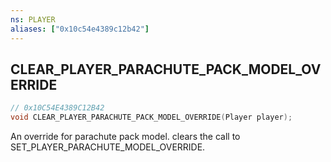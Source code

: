 ```yaml
---
ns: PLAYER
aliases: ["0x10c54e4389c12b42"]
---
```

## CLEAR_PLAYER_PARACHUTE_PACK_MODEL_OVERRIDE

```c
// 0x10C54E4389C12B42
void CLEAR_PLAYER_PARACHUTE_PACK_MODEL_OVERRIDE(Player player);
```

An override for parachute pack model. clears the call to SET_PLAYER_PARACHUTE_MODEL_OVERRIDE.

